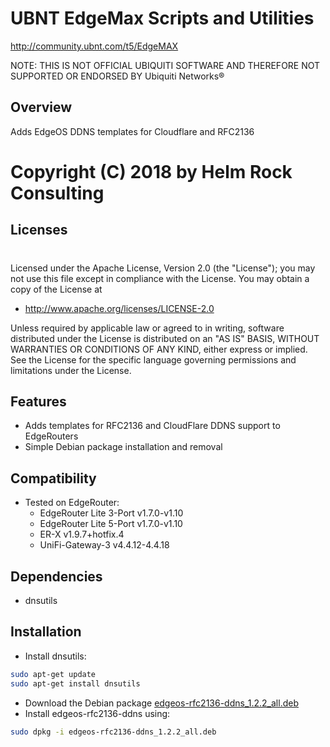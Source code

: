 # UBNT EdgeMax Scripts and Utilities
http://community.ubnt.com/t5/EdgeMAX

NOTE: THIS IS NOT OFFICIAL UBIQUITI SOFTWARE AND THEREFORE NOT SUPPORTED OR ENDORSED BY Ubiquiti Networks®

## Overview
Adds EdgeOS DDNS templates for Cloudflare and RFC2136

# Copyright (C) 2018 by Helm Rock Consulting

## Licenses
#
Licensed under the Apache License, Version 2.0 (the "License");
you may not use this file except in compliance with the License.
You may obtain a copy of the License at

* http://www.apache.org/licenses/LICENSE-2.0

Unless required by applicable law or agreed to in writing, software
distributed under the License is distributed on an "AS IS" BASIS,
WITHOUT WARRANTIES OR CONDITIONS OF ANY KIND, either express or implied.
See the License for the specific language governing permissions and
limitations under the License.

## Features

* Adds templates for RFC2136 and CloudFlare DDNS support to EdgeRouters
* Simple Debian package installation and removal

## Compatibility

* Tested on EdgeRouter:
  - EdgeRouter Lite 3-Port v1.7.0-v1.10
  - EdgeRouter Lite 5-Port v1.7.0-v1.10
  - ER-X v1.9.7+hotfix.4
  - UniFi-Gateway-3 v4.4.12-4.4.18

## Dependencies

* dnsutils

## Installation

* Install dnsutils:

```bash
sudo apt-get update
sudo apt-get install dnsutils
```

* Download the Debian package [edgeos-rfc2136-ddns_1.2.2_all.deb](https://github.com/britannic/EdgeMax-RFC2136-DDNS/raw/master/edgeos-rfc2136-ddns_1.2.2_all.deb)
* Install edgeos-rfc2136-ddns using:

```bash
sudo dpkg -i edgeos-rfc2136-ddns_1.2.2_all.deb
```
